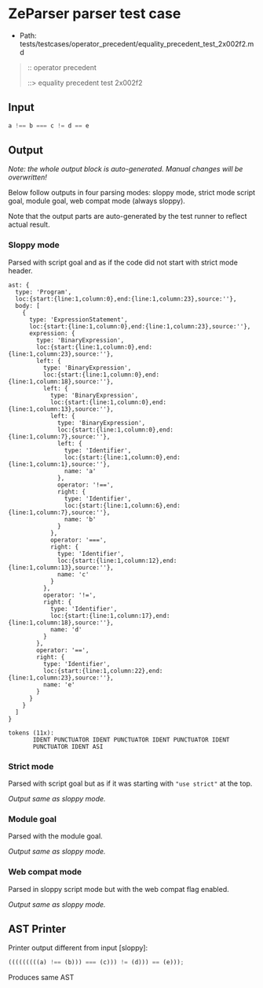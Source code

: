 # ZeParser parser test case

- Path: tests/testcases/operator_precedent/equality_precedent_test_2x002f2.md

> :: operator precedent
>
> ::> equality precedent test 2x002f2

## Input

`````js
a !== b === c != d == e
`````

## Output

_Note: the whole output block is auto-generated. Manual changes will be overwritten!_

Below follow outputs in four parsing modes: sloppy mode, strict mode script goal, module goal, web compat mode (always sloppy).

Note that the output parts are auto-generated by the test runner to reflect actual result.

### Sloppy mode

Parsed with script goal and as if the code did not start with strict mode header.

`````
ast: {
  type: 'Program',
  loc:{start:{line:1,column:0},end:{line:1,column:23},source:''},
  body: [
    {
      type: 'ExpressionStatement',
      loc:{start:{line:1,column:0},end:{line:1,column:23},source:''},
      expression: {
        type: 'BinaryExpression',
        loc:{start:{line:1,column:0},end:{line:1,column:23},source:''},
        left: {
          type: 'BinaryExpression',
          loc:{start:{line:1,column:0},end:{line:1,column:18},source:''},
          left: {
            type: 'BinaryExpression',
            loc:{start:{line:1,column:0},end:{line:1,column:13},source:''},
            left: {
              type: 'BinaryExpression',
              loc:{start:{line:1,column:0},end:{line:1,column:7},source:''},
              left: {
                type: 'Identifier',
                loc:{start:{line:1,column:0},end:{line:1,column:1},source:''},
                name: 'a'
              },
              operator: '!==',
              right: {
                type: 'Identifier',
                loc:{start:{line:1,column:6},end:{line:1,column:7},source:''},
                name: 'b'
              }
            },
            operator: '===',
            right: {
              type: 'Identifier',
              loc:{start:{line:1,column:12},end:{line:1,column:13},source:''},
              name: 'c'
            }
          },
          operator: '!=',
          right: {
            type: 'Identifier',
            loc:{start:{line:1,column:17},end:{line:1,column:18},source:''},
            name: 'd'
          }
        },
        operator: '==',
        right: {
          type: 'Identifier',
          loc:{start:{line:1,column:22},end:{line:1,column:23},source:''},
          name: 'e'
        }
      }
    }
  ]
}

tokens (11x):
       IDENT PUNCTUATOR IDENT PUNCTUATOR IDENT PUNCTUATOR IDENT
       PUNCTUATOR IDENT ASI
`````

### Strict mode

Parsed with script goal but as if it was starting with `"use strict"` at the top.

_Output same as sloppy mode._

### Module goal

Parsed with the module goal.

_Output same as sloppy mode._

### Web compat mode

Parsed in sloppy script mode but with the web compat flag enabled.

_Output same as sloppy mode._

## AST Printer

Printer output different from input [sloppy]:

````js
(((((((((a) !== (b))) === (c))) != (d))) == (e)));
````

Produces same AST
